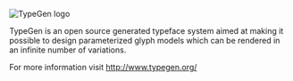 ![TypeGen logo](http://www.typegen.org/wp-content/uploads/2013/01/logo.png "TypeGen logo")

TypeGen is an open source generated typeface system aimed at making it possible to design parameterized glyph models which can be rendered in an infinite number of variations.

For more information visit http://www.typegen.org/
